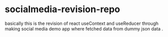 # socialmedia-revision-repo
basically this is the revision of react useContext and useReducer through making social media demo app where fetched data from dummy json data .

